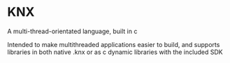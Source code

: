 # KNX
A multi-thread-orientated language, built in c

Intended to make multithreaded applications easier to build, and supports
libraries in both native .knx or as c dynamic libraries with the included SDK

